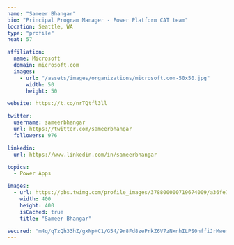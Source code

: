 ```yaml
---
name: "Sameer Bhangar"
bio: "Principal Program Manager - Power Platform CAT team"
location: Seattle, WA
type: "profile"
heat: 57

affiliation:
  name: Microsoft
  domain: microsoft.com
  images:
    - url: "/assets/images/organizations/microsoft.com-50x50.jpg"
      width: 50
      height: 50

website: https://t.co/nrTQtfl3ll

twitter:
  username: sameerbhangar
  url: https://twitter.com/sameerbhangar
  followers: 976

linkedin:
  url: https://www.linkedin.com/in/sameerbhangar

topics:
  - Power Apps

images:
  - url: https://pbs.twimg.com/profile_images/378800000719674009/a36fe7ddfab1778b76e5793772e43798_400x400.jpeg
    width: 400
    height: 400
    isCached: true
    title: "Sameer Bhangar"

secured: "m4q/qTzQh33hZ/gxNpHC1/G54/9r8Fd8zePrkZ6V7zNxnhILPS0nffiJrMwemAfG/w4R/mxqrSX3LI8Uofu5XsOqPmCzVJBo7Iyr8gxmV7LVj29dVju5VE4W0Mr3mKCRw0F4/iMsIUlTEDak1PJLVgNduquom7+yXVwFZS3BZU859G/MPxVZ0cQ2jqHJAMeqoy7Dm1DBBTgBFGuS2ail1yAw3z9xhP/ElRbCAq+cTlpJGwKwjgf7gqK4DJq24ugRh71Nt6ywp/hWxVjocBzGHICfF31LFZ7572oojFygpzOhvq9h1LHH10tdz0+C1zU8Rp7Gll0hYWjidqFWMCNkvgYlFPGJvjlmjsPffvIEGYjQ+Z55FLvbNDrMlYCIZkB5jhBVz4alHGUNa2cvnnVrng==;u7WVfTmBaH2jF8a9c7laIg=="
---
```


